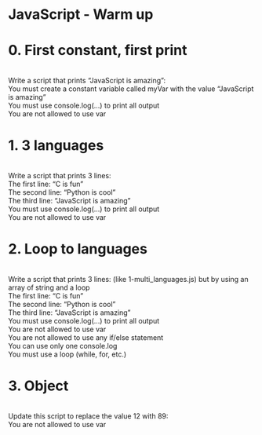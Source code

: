 <h1>JavaScript - Warm up</h1>
<h1>0. First constant, first print</h1>
<br>
Write a script that prints “JavaScript is amazing”:
<br>
You must create a constant variable called myVar with the value “JavaScript is amazing”<br>
You must use console.log(...) to print all output<br>
You are not allowed to use var<br>
<h1>1. 3 languages</h1>
<br>
Write a script that prints 3 lines:
<br>
The first line: “C is fun”
<br>The second line: “Python is cool”
<br>The third line: “JavaScript is amazing”
<br>You must use console.log(...) to print all output
<br>You are not allowed to use var
<h1>2. Loop to languages</h1>
<br>
Write a script that prints 3 lines: (like 1-multi_languages.js) but by using an array of string and a loop
<br>
The first line: “C is fun”<br>
The second line: “Python is cool”<br>
The third line: “JavaScript is amazing”<br>
You must use console.log(...) to print all output<br>
You are not allowed to use var<br>
You are not allowed to use any if/else statement<br>
You can use only one console.log<br>
You must use a loop (while, for, etc.)<br>
<h1>3. Object</h1>
<br>
Update this script to replace the value 12 with 89:
<br>
You are not allowed to use var<br>